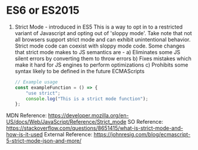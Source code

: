 # ES6 or ES2015

1. Strict Mode - introduced in ES5
   This is a way to opt in to a restricted variant of Javascript and opting out of 'sloppy mode'.
   Take note that not all browsers support strict mode and can exhibit unintentional behavior.
   Strict mode code can coexist with sloppy mode code.
   Some changes that strict mode makes to JS semantics are -
   a) Eliminates some JS silent errors by converting them to throw errors
   b) Fixes mistakes which make it hard for JS engines to perform optimizations
   c) Prohibits some syntax likely to be defined in the future ECMAScripts

    ```javascript
    // Example usage
    const exampleFunction = () => {
        "use strict";
        console.log("This is a strict mode function");
    };
    ```

MDN Reference: https://developer.mozilla.org/en-US/docs/Web/JavaScript/Reference/Strict_mode
SO Reference: https://stackoverflow.com/questions/8651415/what-is-strict-mode-and-how-is-it-used
External Reference: https://johnresig.com/blog/ecmascript-5-strict-mode-json-and-more/
